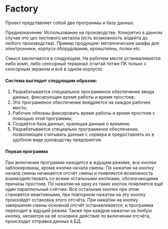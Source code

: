 # Factory

Проект представляет собой две программы и базу данных.

Предназначение: Использование на производстве. Конкретно в данном случае это цех листового металла (есть возможность апдейта до любого производства).
Пример продукции: металлические шкафы для электронники, корпуса оборудования, кронштейны, полки etc.

Смысл заключается в следующем. На рабочем месте устанваливается либо комп, либо сенсорный терминал (считай тотже ПК только с сенсорным экраном и всё в одном корпусе).

#### Система выглядит следующим образом: 

1.  Разрабатывается специальное программное обеспечение ввода данных, фиксирующее время работы и время простоев; 
2.  Это программное обеспечение внедряется на каждое рабочее место; 
3.  Рабочие обязаны фиксировать время работы и время простоев с помощью этой программы; 
4.  Создаётся база данных, хранящая данные о времени; 
5.  Разрабатывается специально программное обеспечение, позволяющее считывать данные с сервера и предоставлять их в удобном виде руководству предприятия.

#### Первая программа

При включении программа находится в ждущем режиме, все кнопки заблокированы, кроме кнопки начала смены.
По нажатии на кнопку начала смены начинается отсчёт смены и появляется возможность взаимодействовать со всеми остальными кнопками, обозначающими причины простоев.
По нажатии на одну из таких кнопок появляется ещё один параллельный счётчик.
Все остальные кнопки при этом становятся неактивными, при повторном нажатии на эту кнопку произойдёт остановка этого отсчёта.
При нажатии на кнопку завершения смены основной отсчёт останавливается, и программа переходит в ждущий режим.
Также при каждом нажатии на любую кнопку, несмотря на её основное действие по включении отсчёта, происходит отправка данных в БД.




